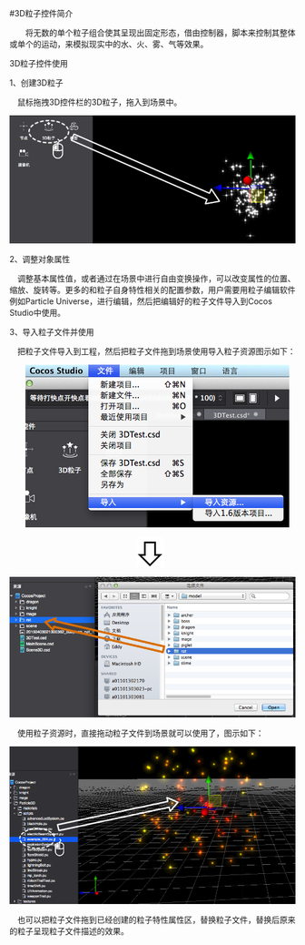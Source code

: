 #3D粒子控件简介

&emsp;&emsp;将无数的单个粒子组合使其呈现出固定形态，借由控制器，脚本来控制其整体或单个的运动，来模拟现实中的水、火、雾、气等效果。

3D粒子控件使用

1、创建3D粒子

&emsp;鼠标拖拽3D控件栏的3D粒子，拖入到场景中。

![image](res/image0001.png)
 
2、调整对象属性

&emsp;调整基本属性值，或者通过在场景中进行自由变换操作，可以改变属性的位置、缩放、旋转等。更多的和粒子自身特性相关的配置参数，用户需要用粒子编辑软件例如Particle Universe，进行编辑，然后把编辑好的粒子文件导入到Cocos Studio中使用。

3、导入粒子文件并使用

&emsp;把粒子文件导入到工程，然后把粒子文件拖到场景使用导入粒子资源图示如下：
 
&emsp;&emsp;![image](res/image0002.png)

&emsp;&emsp;&emsp;&emsp;&emsp;&emsp;&emsp;&emsp;&emsp;&emsp;&emsp;&emsp;&emsp;&emsp;&emsp;&emsp;![image](res/image0003.png)

![image](res/image0004.png)
 
&emsp;使用粒子资源时，直接拖动粒子文件到场景就可以使用了，图示如下：

![image](res/image0005.png)

&emsp;也可以把粒子文件拖到已经创建的粒子特性属性区，替换粒子文件，替换后原来的粒子呈现粒子文件描述的效果。



